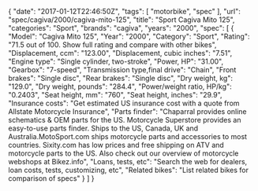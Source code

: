 {
    "date": "2017-01-12T22:46:50Z",
    "tags": [
        "motorbike",
        "spec"
    ],
    "url": "spec\/cagiva\/2000\/cagiva-mito-125",
    "title": "Sport Cagiva Mito 125",
    "categories": "Sport",
    "brands": "cagiva",
    "years": "2000",
    "spec": [
        {
            "Model": "Cagiva Mito 125",
            "Year": "2000",
            "Category": "Sport",
            "Rating": "71.5 out of 100. Show full rating and compare with other bikes",
            "Displacement, ccm": "123.00",
            "Displacement, cubic inches": "7.51",
            "Engine type": "Single cylinder, two-stroke",
            "Power, HP": "31.00",
            "Gearbox": "7-speed",
            "Transmission type,final drive": "Chain",
            "Front brakes": "Single disc",
            "Rear brakes": "Single disc",
            "Dry weight, kg": "129.0",
            "Dry weight, pounds": "284.4",
            "Power\/weight ratio, HP\/kg": "0.2403",
            "Seat height, mm": "760",
            "Seat height, inches": "29.9",
            "Insurance costs": "Get estimated US insurance cost with a quote from Allstate Motorcycle Insurance",
            "Parts finder": "Chaparral provides online schematics & OEM parts for the US.   Motorcycle Superstore provides an easy-to-use parts finder. Ships to the US, Canada, UK and Australia.MotoSport.com ships motorcycle parts and accessories to most countries.    Sixity.com has low prices and free shipping on ATV and motorcycle parts to the US. Also check out our overview of motorcycle webshops at Bikez.info",
            "Loans, tests, etc": "Search the web for dealers, loan costs, tests, customizing, etc",
            "Related bikes": "List related bikes for comparison of specs"
        }
    ]
}